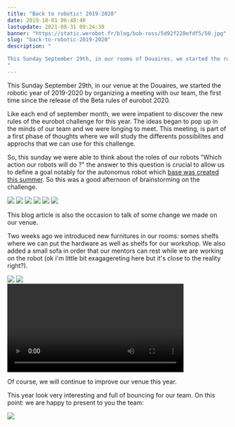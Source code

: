 ```yaml
---
title: "Back to robotic! 2019-2020"
date: 2019-10-01 06:48:40
lastupdate: 2021-08-31 09:24:38
banner: "https://static.werobot.fr/blog/bob-ross/5d92f228efdf5/50.jpg"
slug: "back-to-robotic-2019-2020"
description: " 

This Sunday September 29th, in our rooms of Douaires, we started the robotic year of 2019-2020 by organizing a meeting with our team, the first time 
"
---
```


This Sunday September 29th, in our venue at the Douaires, we started the robotic year of 2019-2020 by organizing a meeting with our team, the first time since the release of the Beta rules of eurobot 2020.

Like each end of september month, we were impatient to discover the new rules of the eurobot challenge for this year. The ideas began to pop up in the minds of our team and we were longing to meet. This meeting, is part of a first phase of thoughts where we will study the differents possibilites and approchs that we can use for this challenge.

So, this sunday we were able to think about the roles of our robots "Which action our robots will do ?" the answer to this question is crucial to allow us to define a goal notably for the autonomus robot which [base was created this summer](https://werobot.fr/blog/summer-fun). So this was a good afternoon of brainstorming on the challenge.

<div class="image-mosaic">
  <img src="https://static.werobot.fr/blog/bob-ross/5d92f2e41c127/50.jpg" />
  <img src="https://static.werobot.fr/blog/bob-ross/5d92f2e4a46bb/50.jpg" />
  <img src="https://static.werobot.fr/blog/bob-ross/5d92f2e349d5d/50.jpg" />
  <img src="https://static.werobot.fr/blog/bob-ross/5d92f2879f969/50.jpg" />
  <img src="https://static.werobot.fr/blog/bob-ross/5d92f25d9ba15/50.jpg" />
  <img src="https://static.werobot.fr/blog/bob-ross/5d92f488e8b56/50.jpg" />
</div>

This blog article is also the occasion to talk of some change we made on our venue.

Two weeks ago we introduced new furnitures in our rooms: somes shelfs where we can put the hardware as well as shelfs for our workshop. We also added a small sofa in order that our mentors can rest while we are working on the robot (ok i'm little bit exagagereting here but it's close to the reality right?). 

<div class="flex flex-wrap"> 
  <img src="https://static.werobot.fr/blog/bob-ross/5d92f5e46eac8/50.jpg" />
  <img src="https://static.werobot.fr/blog/bob-ross/5d92f5d98fbb3/50.jpg" />
</div>

<div class="flex justify-center mb-2">
<video controls style="width:80%">
    <source src="https://s.werobot.fr/blog/bob-ross/20190915_182329.mp4" type="video/mp4" />
</video>
</div>

Of course, we will continue to improve our venue this year. 

This year look very interesting and full of bouncing for our team. 
On this point: we are happy to present to you the team:

![](https://static.werobot.fr/blog/bob-ross/5d92f228efdf5/50.jpg)
    